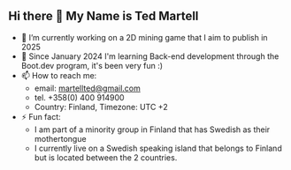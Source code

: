 ## Hi there 👋 My Name is Ted Martell

- 🔭 I’m currently working on a 2D mining game that I aim to publish in 2025
- 🌱 Since January 2024 I'm learning Back-end development through the Boot.dev program, it's been very fun :)  
- 📫 How to reach me:
  - email: martellted@gmail.com
  - tel. +358(0) 400 914900
  - Country: Finland, Timezone: UTC +2 
- ⚡ Fun fact:
  - I am part of a minority group in Finland that has Swedish as their mothertongue
  - I currently live on a Swedish speaking island that belongs to Finland but is located between the 2 countries. 

